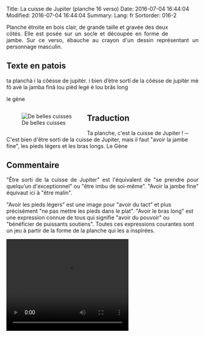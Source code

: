 Title: La cuisse de Jupiter (planche 16 verso)
Date: 2016-07-04 16:44:04
Modified: 2016-07-04 16:44:04
Summary: 
Lang: fr
Sortorder: 016-2


<figure class="image-block" style="float: right;">
  <img alt="" src="{static}/images/planche_16_verso.png">
  <figcaption style="max-width: 162px"></figcaption>
</figure>
<p style="text-align:justify;">Planche étroite en bois clair, de grande taille et gravée des deux côtés. Elle est posée sur un socle et découpée en forme de jambe.  Sur ce verso, ébauche au crayon d'un dessin représentant un personnage masculin.</p>

## Texte en patois
ta planchà i la côésse de jupitèr. i bien d’ètre sortï de la côésse de jupitèr mè fô avè la jamba finâ lou pièd legé è lou brâs long

le gène

<figure class="image-block" style="float: left;">
  <img alt="De belles cuisses" src="{static}/images/planche_16_verso-2.png">
  <figcaption style="max-width: 285px">De belles cuisses</figcaption>
</figure>


## Traduction
Ta planche, c'est la cuisse de Jupiter !
─  C'est bien d'être sorti de la cuisse de Jupiter, mais il faut "avoir la jambe fine", les pieds légers et les bras longs.
Le Gène

## Commentaire
<p style="text-align:justify;">"Être sorti de la cuisse de Jupiter" est l'équivalent de "se prendre pour quelqu’un d'exceptionnel" ou "être imbu de soi-même".
"Avoir la jambe fine" équivaut ici à "être malin".

"Avoir les pieds légers" est une image pour "avoir du tact" et plus précisément "ne pas mettre les pieds dans le plat".
"Avoir le bras long" est une expression connue de tous qui signifie "avoir du pouvoir" ou "bénéficier de puissants soutiens".
Toutes ces expressions courantes sont un jeu à partir de la forme de la planche qui les a inspirées.</p>




<video width="320" height="240" controls>
  <source src="https://d1njpgd0ygatdn.cloudfront.net/video_16bis.mp4" type="video/mp4">
</video>
